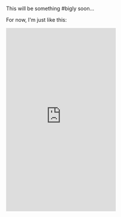 This will be something #bigly soon... 

For now, I'm just like this:

<div class="tapastic-iframe-wrap" data-width="940"><div class="tapastic-full-btn" data-close-btn-url="https://tapas.io/resources/images/btn-close-on-embed.png" data-id="22823" data-url="https://tapas.io/embed/v2/22823?color=white&overlay=true" data-width="940"></div><iframe class="tapastic-iframe-22823 tapastic-iframe" height="500" data-is-cropped="" scrolling="no" src="https://tapas.io/embed/v2/22823?color=white&cropped=" frameborder="0"></iframe></div><script async src="https://tapas.io/resources/js/embedding.min.js"></script>